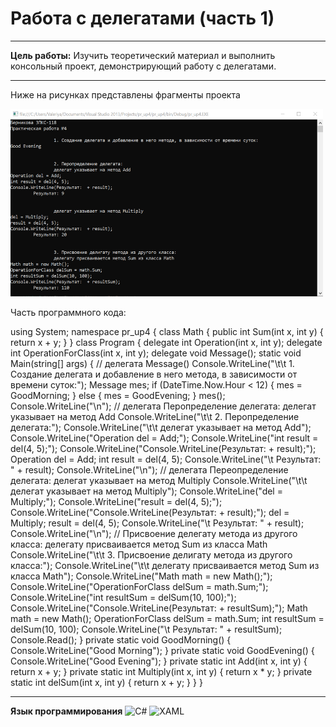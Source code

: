 # Работа с делегатами (часть 1)
-------
**Цель работы:** Изучить теоретический материал и выполнить консольный проект, демонстрирующий работу с делегатами.

--------

Ниже на рисунках представлены фрагменты проекта

<img src="https://github.com/BernikovaLera/College-of-Computer-Science-and-Programming-of-the-Financial-University/blob/main/Projects%20in%20C%23/Working%20with%20Delegates%20(Part%201)/%D0%A0%D0%B8%D1%81%D1%83%D0%BD%D0%BE%D0%BA1.png" width="500" height="300" >

Часть программного кода:

using System;
namespace pr_up4
{
    class Math
    {
        public int Sum(int x, int y) { return x + y; }
    }
    class Program
    {
        delegate int Operation(int x, int y);
        delegate int OperationForClass(int x, int y);
        delegate void Message(); 
        static void Main(string[] args)
        {
            // делегата Message()
            Console.WriteLine("\t\t 1. Создание делегата и добавление в него метода, в зависимости от времени суток:");
            Message mes; 
            if (DateTime.Now.Hour < 12) {
                mes = GoodMorning; }
            else {
                mes = GoodEvening; }
            mes();
            Console.WriteLine("\n");
            // делегата Перопределение делегата: делегат указывает на метод Add
            Console.WriteLine("\t\t 2. Перопределение делегата:");
            Console.WriteLine("\t\t делегат указывает на метод Add");
            Console.WriteLine("Operation del = Add;");
            Console.WriteLine("int result = del(4, 5);");
            Console.WriteLine("Console.WriteLine(Результат:  + result);");
            Operation del = Add; 
            int result = del(4, 5); 
            Console.WriteLine("\t Результат: " + result);
            Console.WriteLine("\n");
            // делегата Переопределение делегата: делегат указывает на метод Multiply
            Console.WriteLine("\t\t делегат указывает на метод Multiply");
            Console.WriteLine("del = Multiply;");
            Console.WriteLine("result = del(4, 5);");
            Console.WriteLine("Console.WriteLine(Результат:  + result);");
            del = Multiply; 
            result = del(4, 5);
            Console.WriteLine("\t Результат: " + result);
            Console.WriteLine("\n");
            // Присвоение делегату метода из другого класса: делегату присваивается метод Sum из класса Math
            Console.WriteLine("\t\t 3. Присвоение делигату метода из другого класса:");
            Console.WriteLine("\t\t делегату присваивается метод Sum из класса Math");
            Console.WriteLine("Math math = new Math();");
            Console.WriteLine("OperationForClass delSum = math.Sum;");
            Console.WriteLine("int resultSum = delSum(10, 100);");
            Console.WriteLine("Console.WriteLine(Результат:  + resultSum);");
            Math math = new Math();
            OperationForClass delSum = math.Sum;
            int resultSum = delSum(10, 100);
            Console.WriteLine("\t Результат: " + resultSum);  
            Console.Read();
        }
        private static void GoodMorning()
        {
            Console.WriteLine("Good Morning");
        }
        private static void GoodEvening()
        {
            Console.WriteLine("Good Evening");
        }
        private static int Add(int x, int y)
        {
            return x + y;
        }
        private static int Multiply(int x, int y)
        {
            return x * y;
        }
        private static int delSum(int x, int y)
        {
            return x + y;
        }
    }
}


--------

**Язык программирования**
![C#](https://img.shields.io/badge/c%23-%23239120.svg?style=for-the-badge&logo=c-sharp&logoColor=white)
![XAML](https://img.shields.io/badge/XAML-%23239120.svg?style=for-the-badge&logo=xaml&logoColor=white)
